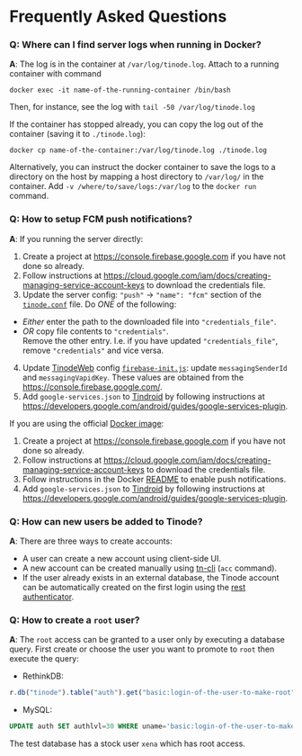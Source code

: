 # Frequently Asked Questions


### Q: Where can I find server logs when running in Docker?<br/>
**A**: The log is in the container at `/var/log/tinode.log`. Attach to a running container with command
```
docker exec -it name-of-the-running-container /bin/bash
```
Then, for instance, see the log with `tail -50 /var/log/tinode.log`

If the container has stopped already, you can copy the log out of the container (saving it to `./tinode.log`):
```
docker cp name-of-the-container:/var/log/tinode.log ./tinode.log
```

Alternatively, you can instruct the docker container to save the logs to a directory on the host by mapping a host directory to `/var/log/` in the container. Add `-v /where/to/save/logs:/var/log` to the `docker run` command.

### Q: How to setup FCM push notifications?<br/>
**A**: If you running the server directly:
1. Create a project at https://console.firebase.google.com if you have not done so already.
2. Follow instructions at https://cloud.google.com/iam/docs/creating-managing-service-account-keys to download the credentials file.
3. Update the server config: `"push"` -> `"name": "fcm"` section of the [`tinode.conf`](https://github.com/tinode/chat/blob/master/server/tinode.conf#L222) file. Do _ONE_ of the following:
  * _Either_ enter the path to the downloaded file into `"credentials_file"`.
  * _OR_ copy file contents to `"credentials"`.<br/>
    Remove the other entry. I.e. if you have updated `"credentials_file"`, remove `"credentials"` and vice versa.
4. Update [TinodeWeb](/tinode/webapp/) config [`firebase-init.js`](https://github.com/tinode/webapp/blob/master/firebase-init.js): update `messagingSenderId` and `messagingVapidKey`. These values are obtained from the https://console.firebase.google.com/.
5. Add `google-services.json` to [Tindroid](/tinode/tindroid/) by following instructions at https://developers.google.com/android/guides/google-services-plugin.

If you are using the official [Docker image](https://hub.docker.com/u/tinode):
1. Create a project at https://console.firebase.google.com if you have not done so already.
2. Follow instructions at https://cloud.google.com/iam/docs/creating-managing-service-account-keys to download the credentials file.
3. Follow instructions in the Docker [README](https://github.com/tinode/chat/tree/master/docker#enable-push-notifications) to enable push notifications.
4. Add `google-services.json` to [Tindroid](/tinode/tindroid/) by following instructions at https://developers.google.com/android/guides/google-services-plugin.


### Q: How can new users be added to Tinode?
**A**: There are three ways to create accounts:
* A user can create a new account using client-side UI.
* A new account can be created manually using [tn-cli](../tn-cli/) (`acc` command).
* If the user already exists in an external database, the Tinode account can be automatically created on the first login using the [rest authenticator](../rest-auth/).


### Q: How to create a `root` user?<br/>
**A**: The `root` access can be granted to a user only by executing a database query. First create or choose the user you want to promote to `root` then execute the query:
* RethinkDB:
```js
r.db("tinode").table("auth").get("basic:login-of-the-user-to-make-root").update({authLvl: 30})
```
* MySQL:
```sql
UPDATE auth SET authlvl=30 WHERE uname='basic:login-of-the-user-to-make-root';
```
The test database has a stock user `xena` which has root access.
